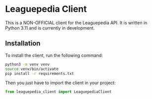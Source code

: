 # Leaguepedia Client

This is a NON-OFFICIAL client for the Leaguepedia API. It is written in Python 3.11 and is currently in development.

## Installation

To install the client, run the following command:

```bash
python3 -m venv venv
source venv/bin/activate
pip install -r requirements.txt
```

Then you just have to import the client in your project:

```python
from leaguepedia_client import LeaguepediaClient
```
